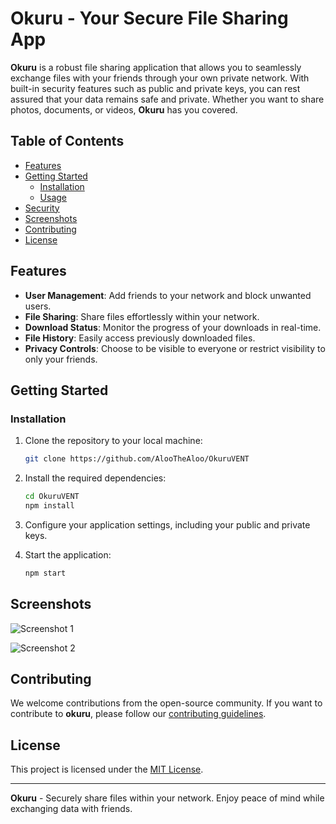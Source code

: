 # Okuru - Your Secure File Sharing App

**Okuru** is a robust file sharing application that allows you to seamlessly exchange files with your friends through your own private network. With built-in security features such as public and private keys, you can rest assured that your data remains safe and private. Whether you want to share photos, documents, or videos, **Okuru** has you covered.

## Table of Contents

- [Features](#features)
- [Getting Started](#getting-started)
  - [Installation](#installation)
  - [Usage](#usage)
- [Security](#security)
- [Screenshots](#screenshots)
- [Contributing](#contributing)
- [License](#license)

## Features

- **User Management**: Add friends to your network and block unwanted users.
- **File Sharing**: Share files effortlessly within your network.
- **Download Status**: Monitor the progress of your downloads in real-time.
- **File History**: Easily access previously downloaded files.
- **Privacy Controls**: Choose to be visible to everyone or restrict visibility to only your friends.

## Getting Started

### Installation

1. Clone the repository to your local machine:

   ```bash
   git clone https://github.com/AlooTheAloo/OkuruVENT
   ```

2. Install the required dependencies:

   ```bash
   cd OkuruVENT
   npm install
   ```

3. Configure your application settings, including your public and private keys.

4. Start the application:

   ```bash
   npm start
   ```
   
## Screenshots

![Screenshot 1](screenshot1.png)

![Screenshot 2](screenshot2.png)

## Contributing

We welcome contributions from the open-source community. If you want to contribute to **okuru**, please follow our [contributing guidelines](CONTRIBUTING.md).

## License

This project is licensed under the [MIT License](LICENSE).

---

**Okuru** - Securely share files within your network. Enjoy peace of mind while exchanging data with friends.
